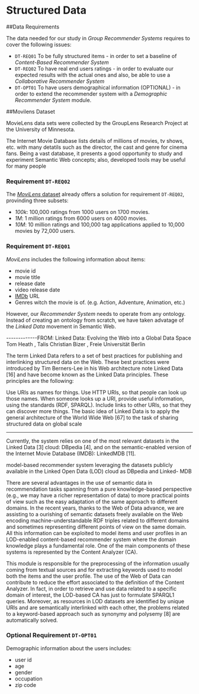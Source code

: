 Structured Data
=================

##Data Requirements

The data needed for our study in *Group Recommender Systems* requires to cover the following issues:

* `DT-REQ01` To be fully structured items - in order to set a baseline of *Content-Based Recommender System*
* `DT-REQ02` To have real end users ratings - in order to evaluate our expected results with the actual ones and also, be able to use a *Collaborative Recommender System*
* `DT-OPT01` To have users demographical information (OPTIONAL) - in order to extend the recommender system with a *Demographic Recommender System* module.

##Movilens Dataset

MovieLens data sets were collected by the GroupLens Research Project
at the University of Minnesota.

The Internet Movie Database lists details of millions of movies, tv shows, etc. with many detatils such as the director, the cast and genre for cinema fans. 
Being a vast database, it presents a good opportunity to study and experiment Semantic Web concepts; also, developed tools may be useful for many people


### Requirement `DT-REQ02`

The [*MoviLens* dataset](http://presspot.cs.umn.edu/datasets/movielens/) already offers a solution for requirement `DT-REQ02`, provinding three subsets:

* *100k*: 100,000 ratings from 1000 users on 1700 movies.
* *1M*: 1 million ratings from 6000 users on 4000 movies.
* *10M*: 10 million ratings and 100,000 tag applications applied to 10,000 movies by 72,000 users.


### Requirement `DT-REQ01`

*MoviLens* includes the following information about items:

* movie id
* movie title
* release date
* video release date
* [IMDb](http://www.imdb.com/) URL
* Genres witch the movie is of. (e.g. Action, Adventure, Animation, etc.)

However, our *Recommender System* needs to operate from any ontology. Instead of creating an ontology from scratch,
we have taken advatage of the *Linked Data* movement in Semantic Web.

-------------FROM: Linked Data: Evolving the Web into a Global Data Space
Tom Heath , Talis 
Christian Bizer , Freie Universität Berlin

The term Linked Data refers to a set of best practices for publishing and interlinking structured data on the Web. These best practices were introduced by Tim Berners-Lee in his Web architecture note Linked Data [16] and have become known as the Linked Data principles. These principles are the following:

Use URIs as names for things.
Use HTTP URIs, so that people can look up those names.
When someone looks up a URI, provide useful information, using the standards (RDF, SPARQL).
Include links to other URIs, so that they can discover more things.
The basic idea of Linked Data is to apply the general architecture of the World Wide Web [67] to the task of sharing structured data on global scale


-------------------

Currently,
the system relies on one of the most relevant datasets in the Linked Data [3]
cloud: DBpedia [4], and on the semantic-enabled version of the Internet Movie Database (IMDB): LinkedMDB [11].

model-based recommender
system leveraging the datasets publicly available in
the Linked Open Data (LOD) cloud as DBpedia and Linked-
MDB


There are several advantages in the use of semantic data in recommendation
tasks spanning from a pure knowledge-based perspective (e.g., we may have a richer representation of data) to
more practical points of view such as the easy adaptation of the same approach to different domains. In the recent
years, thanks to the Web of Data advance, we are assisting to a ourishing of semantic datasets freely available on the
Web encoding machine-understandable RDF triples related to different domains and sometimes representing different
points of view on the same domain. All this information can be exploited to model items and user profiles in an 
LOD-enabled content-based recommender system where the domain knowledge plays a fundamental role. One of the main 
components of these systems is represented by the Content Analyzer (CA).

This module is responsible for the preprocessing of the information usually coming from textual
sources and for extracting keywords used to model both the items and the user profile. The use of the Web of Data can contribute to reduce the effort associated to the definition of the Content Analyzer. In fact, in order to retrieve and use data related to a specific domain of interest, the LOD-based
CA has just to formulate SPARQL1 queries. Moreover, as resources in LOD datasets are identified by unique URIs and
are semantically interlinked with each other, the problems related to a keyword-based approach such as synonymy and polysemy [8] are automatically solved.

### Optional Requirement `DT-OPT01`

Demographic information about the users includes: 

* user id
* age
* gender
* occupation
* zip code
